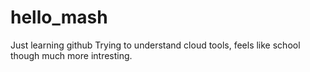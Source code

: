 # hello_mash
Just learning github
Trying to understand cloud tools, feels like school though much more intresting.
